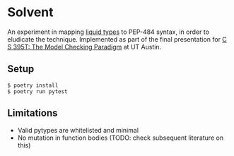 # Solvent

An experiment in mapping [liquid types][pldi08] to PEP-484 syntax, in order to
eludicate the technique.  Implemented as part of the final presentation for [C
S 395T: The Model Checking Paradigm][mcmilcourse] at UT Austin.

## Setup

```
$ poetry install
$ poetry run pytest
```

## Limitations

* Valid pytypes are whitelisted and minimal
* No mutation in function bodies (TODO: check subsequent literature on this)

[mcmilcourse]: https://mcmil.net/wordpress/2021/01/22/cs-395t-the-model-checking-paradigm/
[pldi08]: https://ranjitjhala.github.io/static/liquid_types.pdf
